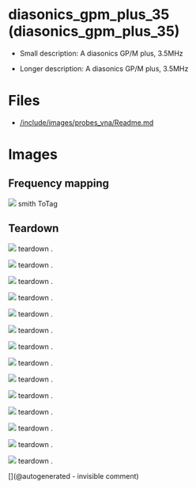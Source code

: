 # diasonics_gpm_plus_35 (diasonics_gpm_plus_35)

* Small description:  A diasonics GP/M plus, 3.5MHz

* Longer description:  A diasonics GP/M plus, 3.5MHz

# Files

* [/include/images/probes_vna/Readme.md](/include/images/probes_vna/Readme.md)


# Images

## Frequency mapping 

![](/include/images/probes_vna/diasonics_gpm_plus_35.s1p.png)
smith
ToTag

## Teardown 

![](/include/images/diasonics_gpm_plus_35/P_20191230_200425.jpg)
teardown
.

![](/include/images/diasonics_gpm_plus_35/P_20191230_195735.jpg)
teardown
.

![](/include/images/diasonics_gpm_plus_35/P_20191230_200702.jpg)
teardown
.

![](/include/images/diasonics_gpm_plus_35/P_20191230_194816.jpg)
teardown
.

![](/include/images/diasonics_gpm_plus_35/P_20191230_195922.jpg)
teardown
.

![](/include/images/diasonics_gpm_plus_35/P_20191230_195008.jpg)
teardown
.

![](/include/images/diasonics_gpm_plus_35/P_20191230_195543.jpg)
teardown
.

![](/include/images/diasonics_gpm_plus_35/P_20191230_200308.jpg)
teardown
.

![](/include/images/diasonics_gpm_plus_35/P_20191230_195011.jpg)
teardown
.

![](/include/images/diasonics_gpm_plus_35/P_20191230_194824.jpg)
teardown
.

![](/include/images/diasonics_gpm_plus_35/P_20191230_200306.jpg)
teardown
.

![](/include/images/diasonics_gpm_plus_35/P_20191230_194843.jpg)
teardown
.

![](/include/images/diasonics_gpm_plus_35/P_20191230_195549.jpg)
teardown
.

![](/include/images/diasonics_gpm_plus_35/P_20191230_194820.jpg)
teardown
.





[](@autogenerated - invisible comment)